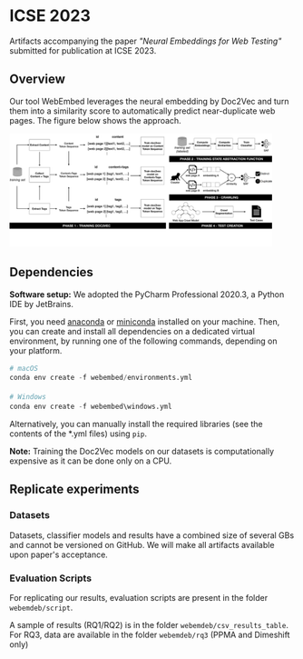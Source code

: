 # ICSE 2023

Artifacts accompanying the paper *"Neural Embeddings for Web Testing"* submitted for publication at ICSE 2023.

## Overview

Our tool WebEmbed leverages the neural embedding by Doc2Vec and turn them into a similarity 
score to automatically predict near-duplicate web pages. The figure below shows the approach.

<img src="images/dom2vec.pdf" height="200" />

## Dependencies

**Software setup:** We adopted the PyCharm Professional 2020.3, a Python IDE by JetBrains.

First, you need [anaconda](https://www.continuum.io/downloads) or [miniconda](https://conda.io/miniconda.html) installed on your machine. Then, you can create and install all dependencies on a dedicated virtual environment, by running one of the following commands, depending on your platform.

```python
# macOS
conda env create -f webembed/environments.yml 

# Windows
conda env create -f webembed\windows.yml
```

Alternatively, you can manually install the required libraries (see the contents of the *.yml files) using ```pip```.

**Note:** Training the Doc2Vec models on our datasets is computationally expensive as it can be done only on a CPU. 

## Replicate experiments

### Datasets

Datasets, classifier models and results have a combined size of several GBs and cannot be versioned on GitHub. We will make all artifacts available upon paper's acceptance. 

### Evaluation Scripts

For replicating our results, evaluation scripts are present in the folder `webemdeb/script`.

A sample of results (RQ1/RQ2) is in the folder `webemdeb/csv_results_table`.
For RQ3, data are available in the folder `webemdeb/rq3` (PPMA and Dimeshift only)
